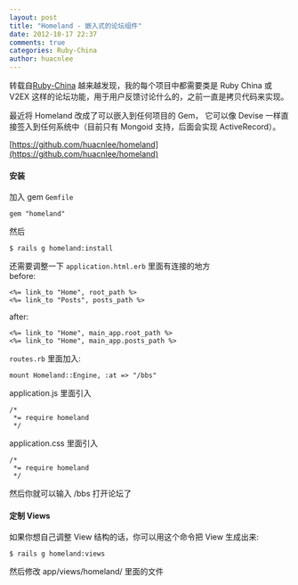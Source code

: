 ```yaml
---
layout: post
title: "Homeland - 嵌入式的论坛组件"
date: 2012-10-17 22:37
comments: true
categories: Ruby-China
author: huacnlee
---
```

转载自[Ruby-China](http://ruby-china.org/topics/2661)
越来越发现，我的每个项目中都需要类是 Ruby China 或 V2EX
这样的论坛功能，用于用户反馈讨论什么的，之前一直是拷贝代码来实现。

最近将 Homeland 改成了可以嵌入到任何项目的 Gem， 它可以像 Devise
一样直接签入到任何系统中（目前只有 Mongoid 支持，后面会实现
ActiveRecord）。

[https://github.com/huacnlee/homeland](https://github.com/huacnlee/homeland)

#### 安装

加入 gem `Gemfile`

    gem "homeland"

然后

    $ rails g homeland:install

还需要调整一下 `application.html.erb` 里面有连接的地方\
 before:

    <%= link_to "Home", root_path %>
    <%= link_to "Posts", posts_path %>

after:

    <%= link_to "Home", main_app.root_path %>
    <%= link_to "Home", main_app.posts_path %>

`routes.rb` 里面加入:

    mount Homeland::Engine, :at => "/bbs"

application.js 里面引入

    /*
     *= require homeland
     */

application.css 里面引入

    /*
     *= require homeland
     */

然后你就可以输入 /bbs 打开论坛了

#### 定制 Views

如果你想自己调整 View 结构的话，你可以用这个命令把 View 生成出来:

    $ rails g homeland:views

然后修改 app/views/homeland/ 里面的文件
